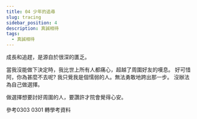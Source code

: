 ```yaml
---
title: 04 少年的追尋
slug: tracing
sidebar_position: 4
description: 真誠相待
tags:
  - 真誠相待
---
```


成長和追趕，是源自於很深的匱乏。  

當我沒能做下決定時，我比世上所有人都痛心，超越了周圍好友的嘆息。
好可惜阿，你為甚麼不去呢?
我只覺我是個懦弱的人。無法勇敢地跨出那一步。
沒辦法為自己做選擇。

做選擇想要討好周圍的人，要讚許才院會覺得心安。  

參考0303 0301 
轉學考資料